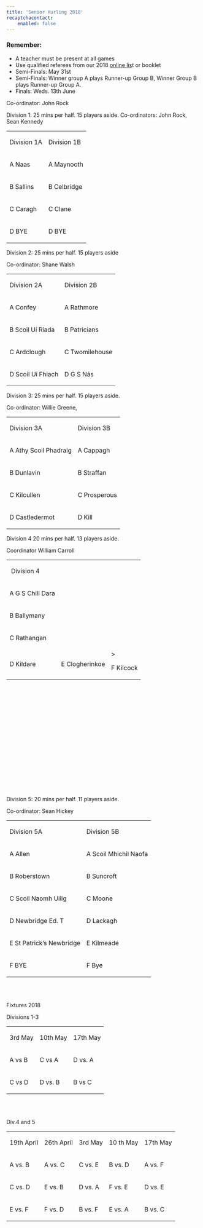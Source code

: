 ```yaml
---
title: 'Senior Hurling 2018'
recaptchacontact:
    enabled: false
---
```


<h3>Remember:</h3>
<ul>
<li>A teacher must be present at all games</li>
<li>Use qualified referees from our 2018 <a href="http://www.cumannnambunscolchilldara.com/refereetest">online lis</a>t or booklet</li>
<li>Semi-Finals: May 31st</li>
<li>Semi-Finals: Winner group A plays Runner-up Group B, Winner Group B plays Runner-up Group A.</li>
<li>Finals: Weds. 13th June</li>
</ul>
<p>Co-ordinator: John Rock </p>
<p>Division 1: 25 mins per half. 15 players aside. Co-ordinators: John Rock, Sean Kennedy </p>
<table>
<tbody>
<tr>
<td>
<p>Division 1A</p>
</td>
<td>
<p>Division 1B</p>
</td>
</tr>
<tr>
<td>
<p>A Naas</p>
</td>
<td>
<p>A Maynooth</p>
</td>
</tr>
<tr>
<td>
<p>B Sallins</p>
</td>
<td>
<p>B Celbridge</p>
</td>
</tr>
<tr>
<td>
<p>C Caragh</p>
</td>
<td>
<p>C Clane</p>
</td>
</tr>
<tr>
<td>
<p> D BYE</p>
</td>
<td>
<p>D BYE</p>
</td>
</tr>
</tbody>
</table>
<p>Division 2: 25 mins per half. 15 players aside </p>
<p>Co-ordinator: Shane Walsh</p>
<table>
<tbody>
<tr>
<td>
<p>Division 2A</p>
</td>
<td>
<p>Division 2B</p>
</td>
</tr>
<tr>
<td>
<p>A Confey</p>
</td>
<td>
<p>A Rathmore</p>
</td>
</tr>
<tr>
<td>
<p>B Scoil U&iacute; Riada</p>
</td>
<td>
<p>B Patricians</p>
</td>
</tr>
<tr>
<td>
<p>C Ardclough</p>
</td>
<td>
<p>C Twomilehouse</p>
</td>
</tr>
<tr>
<td>
<p>D Scoil U&iacute; Fhiach</p>
</td>
<td>
<p>D G S N&aacute;s </p>
</td>
</tr>
</tbody>
</table>
<p>Division 3: 25 mins per half. 15 players aside. </p>
<p>Co-ordinator: Willie Greene, </p>
<table>
<tbody>
<tr>
<td>
<p>Division 3A</p>
</td>
<td>
<p>Division 3B</p>
</td>
</tr>
<tr>
<td>
<p>A Athy Scoil Phadraig</p>
</td>
<td>
<p>A Cappagh</p>
</td>
</tr>
<tr>
<td>
<p>B Dunlavin</p>
</td>
<td>
<p>B Straffan</p>
</td>
</tr>
<tr>
<td>
<p>C Kilcullen </p>
</td>
<td>
<p>C Prosperous</p>
</td>
</tr>
<tr>
<td>
<p>D Castledermot</p>
</td>
<td>
<p>D Kill</p>
</td>
</tr>
</tbody>
</table>
<p>Division 4 20 mins per half. 13 players aside.</p>
<p>Coordinator William Carroll</p>
<table>
<tbody>
<tr>
<td>
<p>&nbsp;Division 4</p>
</td>

</tr>
<tr>
<td>
<p>A G S Chill Dara</p>
</td>
</tr>
<tr>
<td>
<p>B Ballymany</p>
</td>
</tr>
<tr>
<td>
<p>C Rathangan</p>
</td>
</tr>
<tr>
<td>
<p>D Kildare</p>
    <td>
<p>E Clogherinkoe</p>
    </td>
    <td>>
<p>F Kilcock </p>
</td>
</tr>
</tbody>
</table>
<p><br /><br /><br /><br /><br /><br /><br /><br /><br /><br /><br /><br /><br /><br /><br /><br /></p>
<p>Division 5: 20 mins per half. 11 players aside. </p>
<p>Co-ordinator: Sean Hickey</p>
<table>
<tbody>
<tr>
<td>
<p>Division 5A</p>
</td>
<td>
<p>Division 5B</p>
</td>
</tr>
<tr>
<td>
<p>A Allen</p>
</td>
<td>
<p>A Scoil Mhichil Naofa</p>
</td>
</tr>
<tr>
<td>
<p>B Roberstown</p>
</td>
<td>
<p>B Suncroft</p>
</td>
</tr>
<tr>
<td>
<p>C Scoil Naomh Uilig</p>
</td>
<td>
<p>C Moone</p>
</td>
</tr>
<tr>
<td>
<p>D Newbridge Ed. T</p>
</td>
<td>
<p>D Lackagh</p>
</td>
</tr>
<tr>
<td>
<p>E St Patrick&rsquo;s Newbridge</p>
</td>
<td>
<p>E Kilmeade</p>
</td>
</tr>
<tr>
<td>
<p>F BYE</p>
</td>
<td>
<p>F Bye</p>
</td>
</tr>
</tbody>
</table>
<p><br /><br /></p>
<p>Fixtures 2018</p>
<p>Divisions 1-3 </p>
<table>
<tbody>
<tr>
<td>
<p>3rd May</p>
</td>
<td>
<p>10th May</p>
</td>
<td>
<p>17th May</p>
</td>
</tr>
<tr>
<td>
<p>A vs B</p>
</td>
<td>
<p>C vs A</p>
</td>
<td>
<p>D vs. A</p>
</td>
</tr>
<tr>
<td>
<p>C vs D </p>
</td>
<td>
<p>D vs. B </p>
</td>
<td>
<p>B vs C</p>
</td>
</tr>
</tbody>
</table>
<p><br /><br /></p>
<p>Div.4 and 5 </p>
<table>
<tbody>
<tr>
<td>
<p>19th April</p>
</td>
<td>
<p>26th April</p>
</td>
<td>
<p>3rd May</p>
</td>
<td>
<p>10 th May</p>
</td>
<td>
<p>17th May</p>
</td>
</tr>
<tr>
<td>
<p>A vs. B</p>
</td>
<td>
<p>A vs. C</p>
</td>
<td>
<p>C vs. E</p>
</td>
<td>
<p>B vs. D</p>
</td>
<td>
<p>A vs. F</p>
</td>
</tr>
<tr>
<td>
<p>C vs. D</p>
</td>
<td>
<p>E vs. B</p>
</td>
<td>
<p>D vs. A</p>
</td>
<td>
<p>F vs. E</p>
</td>
<td>
<p>D vs. E</p>
</td>
</tr>
<tr>
<td>
<p>E vs. F</p>
</td>
<td>
<p>F vs. D</p>
</td>
<td>
<p>B vs. F</p>
</td>
<td>
<p>E vs. A</p>
</td>
<td>
<p>B vs. C</p>
</td>
</tr>
</tbody>
</table>